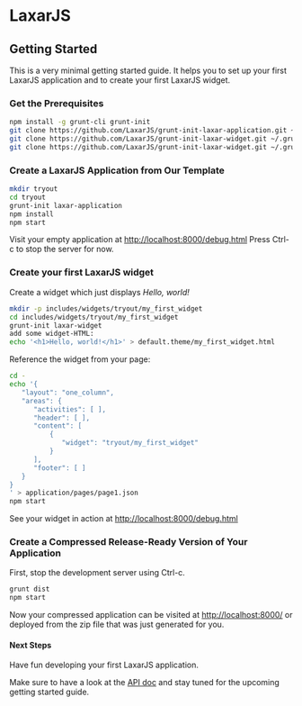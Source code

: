 # LaxarJS

## Getting Started

This is a very minimal getting started guide. It helps you to set up your first LaxarJS application and to create your first LaxarJS widget.


### Get the Prerequisites

```sh
npm install -g grunt-cli grunt-init
git clone https://github.com/LaxarJS/grunt-init-laxar-application.git ~/.grunt-init/laxar-application
git clone https://github.com/LaxarJS/grunt-init-laxar-widget.git ~/.grunt-init/laxar-widget
git clone https://github.com/LaxarJS/grunt-init-laxar-widget.git ~/.grunt-init/laxar-activity
```

### Create a LaxarJS Application from Our Template

```sh
mkdir tryout
cd tryout
grunt-init laxar-application
npm install
npm start
```
Visit your empty application at [http://localhost:8000/debug.html](http://localhost:8000/debug.html)
Press Ctrl-c to stop the server for now.


### Create your first LaxarJS widget

Create a widget which just displays _Hello, world!_
```sh
mkdir -p includes/widgets/tryout/my_first_widget
cd includes/widgets/tryout/my_first_widget
grunt-init laxar-widget
add some widget-HTML:
echo '<h1>Hello, world!</h1>' > default.theme/my_first_widget.html
```

Reference the widget from your page:
```sh
cd -
echo '{
   "layout": "one_column",
   "areas": {
      "activities": [ ],
      "header": [ ],
      "content": [
          {
             "widget": "tryout/my_first_widget"
          }
      ],
      "footer": [ ]
   }
}
' > application/pages/page1.json
npm start
```
See your widget in action at [http://localhost:8000/debug.html](http://localhost:8000/debug.html)


### Create a Compressed Release-Ready Version of Your Application
First, stop the development server using Ctrl-c.
```sh
grunt dist
npm start
```
Now your compressed application can be visited at [http://localhost:8000/](http://localhost:8000/) or deployed from the zip file that was just generated for you.

#### Next Steps
Have fun developing your first LaxarJS application.

Make sure to have a look at the [API doc](docs/api/index.md) and stay tuned for the upcoming getting started guide.

